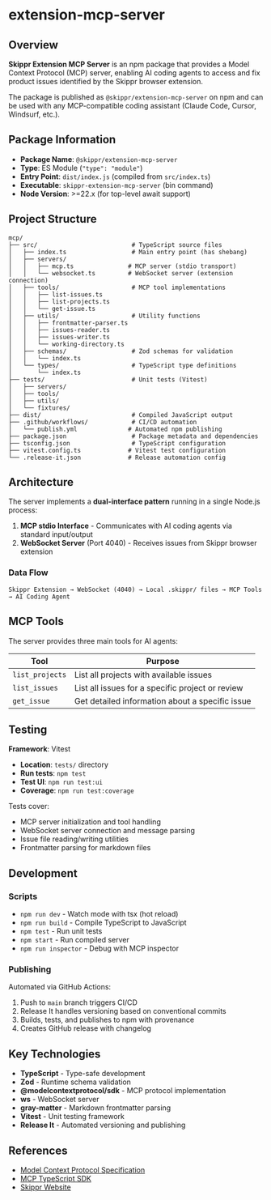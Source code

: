 # extension-mcp-server

## Overview

**Skippr Extension MCP Server** is an npm package that provides a Model Context Protocol (MCP) server, enabling AI coding agents to access and fix product issues identified by the Skippr browser extension.

The package is published as `@skippr/extension-mcp-server` on npm and can be used with any MCP-compatible coding assistant (Claude Code, Cursor, Windsurf, etc.).

## Package Information

- **Package Name**: `@skippr/extension-mcp-server`
- **Type**: ES Module (`"type": "module"`)
- **Entry Point**: `dist/index.js` (compiled from `src/index.ts`)
- **Executable**: `skippr-extension-mcp-server` (bin command)
- **Node Version**: >=22.x (for top-level await support)

## Project Structure

```
mcp/
├── src/                          # TypeScript source files
│   ├── index.ts                  # Main entry point (has shebang)
│   ├── servers/
│   │   ├── mcp.ts               # MCP server (stdio transport)
│   │   └── websocket.ts         # WebSocket server (extension connection)
│   ├── tools/                    # MCP tool implementations
│   │   ├── list-issues.ts
│   │   ├── list-projects.ts
│   │   └── get-issue.ts
│   ├── utils/                    # Utility functions
│   │   ├── frontmatter-parser.ts
│   │   ├── issues-reader.ts
│   │   ├── issues-writer.ts
│   │   └── working-directory.ts
│   ├── schemas/                  # Zod schemas for validation
│   │   └── index.ts
│   └── types/                    # TypeScript type definitions
│       └── index.ts
├── tests/                        # Unit tests (Vitest)
│   ├── servers/
│   ├── tools/
│   ├── utils/
│   └── fixtures/
├── dist/                         # Compiled JavaScript output
├── .github/workflows/            # CI/CD automation
│   └── publish.yml              # Automated npm publishing
├── package.json                  # Package metadata and dependencies
├── tsconfig.json                 # TypeScript configuration
├── vitest.config.ts             # Vitest test configuration
└── .release-it.json             # Release automation config

```

## Architecture

The server implements a **dual-interface pattern** running in a single Node.js process:

1. **MCP stdio Interface** - Communicates with AI coding agents via standard input/output
2. **WebSocket Server** (Port 4040) - Receives issues from Skippr browser extension

### Data Flow

```
Skippr Extension → WebSocket (4040) → Local .skippr/ files → MCP Tools → AI Coding Agent
```

## MCP Tools

The server provides three main tools for AI agents:

| Tool | Purpose |
|------|---------|
| `list_projects` | List all projects with available issues |
| `list_issues` | List all issues for a specific project or review |
| `get_issue` | Get detailed information about a specific issue |

## Testing

**Framework**: Vitest

- **Location**: `tests/` directory
- **Run tests**: `npm test`
- **Test UI**: `npm run test:ui`
- **Coverage**: `npm run test:coverage`

Tests cover:
- MCP server initialization and tool handling
- WebSocket server connection and message parsing
- Issue file reading/writing utilities
- Frontmatter parsing for markdown files

## Development

### Scripts

- `npm run dev` - Watch mode with tsx (hot reload)
- `npm run build` - Compile TypeScript to JavaScript
- `npm test` - Run unit tests
- `npm start` - Run compiled server
- `npm run inspector` - Debug with MCP inspector

### Publishing

Automated via GitHub Actions:
1. Push to `main` branch triggers CI/CD
2. Release It handles versioning based on conventional commits
3. Builds, tests, and publishes to npm with provenance
4. Creates GitHub release with changelog

## Key Technologies

- **TypeScript** - Type-safe development
- **Zod** - Runtime schema validation
- **@modelcontextprotocol/sdk** - MCP protocol implementation
- **ws** - WebSocket server
- **gray-matter** - Markdown frontmatter parsing
- **Vitest** - Unit testing framework
- **Release It** - Automated versioning and publishing

## References

- [Model Context Protocol Specification](https://modelcontextprotocol.io/)
- [MCP TypeScript SDK](https://github.com/modelcontextprotocol/typescript-sdk)
- [Skippr Website](https://skippr.ai)
